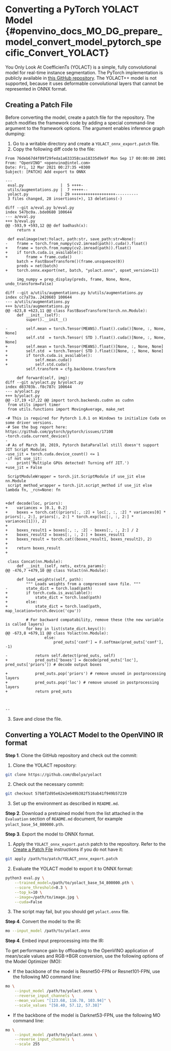 # Converting a PyTorch YOLACT Model {#openvino_docs_MO_DG_prepare_model_convert_model_pytorch_specific_Convert_YOLACT}

You Only Look At CoefficienTs (YOLACT) is a simple, fully convolutional model for real-time instance segmentation.
The PyTorch implementation is publicly available in [this GitHub repository](https://github.com/dbolya/yolact).
The YOLACT++ model is not supported, because it uses deformable convolutional layers that cannot be represented in ONNX format.

## Creating a Patch File <a name="patch-file"></a>

Before converting the model, create a patch file for the repository.
The patch modifies the framework code by adding a special command-line argument to the framework options. The argument enables inference graph dumping:

1. Go to a writable directory and create a `YOLACT_onnx_export.patch` file.
2. Copy the following diff code to the file:
```git
From 76deb67d4f09f29feda1a633358caa18335d9e9f Mon Sep 17 00:00:00 2001
From: "OpenVINO" <openvino@intel.com>
Date: Fri, 12 Mar 2021 00:27:35 +0300
Subject: [PATCH] Add export to ONNX

---
 eval.py                |  5 ++++-
 utils/augmentations.py |  7 +++++--
 yolact.py              | 29 +++++++++++++++++++----------
 3 files changed, 28 insertions(+), 13 deletions(-)

diff --git a/eval.py b/eval.py
index 547bc0a..bde0680 100644
--- a/eval.py
+++ b/eval.py
@@ -593,9 +593,12 @@ def badhash(x):
     return x

 def evalimage(net:Yolact, path:str, save_path:str=None):
-    frame = torch.from_numpy(cv2.imread(path)).cuda().float()
+    frame = torch.from_numpy(cv2.imread(path)).float()
+    if torch.cuda.is_available():
+        frame = frame.cuda()
     batch = FastBaseTransform()(frame.unsqueeze(0))
     preds = net(batch)
+    torch.onnx.export(net, batch, "yolact.onnx", opset_version=11)

     img_numpy = prep_display(preds, frame, None, None, undo_transform=False)

diff --git a/utils/augmentations.py b/utils/augmentations.py
index cc7a73a..2420603 100644
--- a/utils/augmentations.py
+++ b/utils/augmentations.py
@@ -623,8 +623,11 @@ class FastBaseTransform(torch.nn.Module):
     def __init__(self):
         super().__init__()

-        self.mean = torch.Tensor(MEANS).float().cuda()[None, :, None, None]
-        self.std  = torch.Tensor( STD ).float().cuda()[None, :, None, None]
+        self.mean = torch.Tensor(MEANS).float()[None, :, None, None]
+        self.std  = torch.Tensor( STD ).float()[None, :, None, None]
+        if torch.cuda.is_available():
+            self.mean.cuda()
+            self.std.cuda()
         self.transform = cfg.backbone.transform

     def forward(self, img):
diff --git a/yolact.py b/yolact.py
index d83703b..f8c787c 100644
--- a/yolact.py
+++ b/yolact.py
@@ -17,19 +17,22 @@ import torch.backends.cudnn as cudnn
 from utils import timer
 from utils.functions import MovingAverage, make_net

-# This is required for Pytorch 1.0.1 on Windows to initialize Cuda on some driver versions.
-# See the bug report here: https://github.com/pytorch/pytorch/issues/17108
-torch.cuda.current_device()
-
-# As of March 10, 2019, Pytorch DataParallel still doesn't support JIT Script Modules
-use_jit = torch.cuda.device_count() <= 1
-if not use_jit:
-    print('Multiple GPUs detected! Turning off JIT.')
+use_jit = False

 ScriptModuleWrapper = torch.jit.ScriptModule if use_jit else nn.Module
 script_method_wrapper = torch.jit.script_method if use_jit else lambda fn, _rcn=None: fn


+def decode(loc, priors):
+    variances = [0.1, 0.2]
+    boxes = torch.cat((priors[:, :2] + loc[:, :, :2] * variances[0] * priors[:, 2:], priors[:, 2:] * torch.exp(loc[:, :, 2:] * variances[1])), 2)
+
+    boxes_result1 = boxes[:, :, :2] - boxes[:, :, 2:] / 2
+    boxes_result2 = boxes[:, :, 2:] + boxes_result1
+    boxes_result = torch.cat((boxes_result1, boxes_result2), 2)
+
+    return boxes_result
+

 class Concat(nn.Module):
     def __init__(self, nets, extra_params):
@@ -476,7 +479,10 @@ class Yolact(nn.Module):

     def load_weights(self, path):
         """ Loads weights from a compressed save file. """
-        state_dict = torch.load(path)
+        if torch.cuda.is_available():
+            state_dict = torch.load(path)
+        else:
+            state_dict = torch.load(path, map_location=torch.device('cpu'))

         # For backward compatability, remove these (the new variable is called layers)
         for key in list(state_dict.keys()):
@@ -673,8 +679,11 @@ class Yolact(nn.Module):
                 else:
                     pred_outs['conf'] = F.softmax(pred_outs['conf'], -1)

-            return self.detect(pred_outs, self)
+            pred_outs['boxes'] = decode(pred_outs['loc'], pred_outs['priors']) # decode output boxes

+            pred_outs.pop('priors') # remove unused in postprocessing layers
+            pred_outs.pop('loc') # remove unused in postprocessing layers
+            return pred_outs



--
```
3. Save and close the file.

## Converting a YOLACT Model to the OpenVINO IR format

**Step 1**. Clone the GitHub repository and check out the commit:

1. Clone the YOLACT repository:
```sh
git clone https://github.com/dbolya/yolact
```
2. Check out the necessary commit:
```sh
git checkout 57b8f2d95e62e2e649b382f516ab41f949b57239
```

3. Set up the environment as described in `README.md`.

**Step 2**. Download a pretrained model from the list attached in the `Evaluation` section of `README.md` document, for example `yolact_base_54_800000.pth`.

**Step 3**. Export the model to ONNX format.

1. Apply the `YOLACT_onnx_export.patch` patch to the repository. Refer to the <a href="#patch-file">Create a Patch File</a> instructions if you do not have it:
```sh
git apply /path/to/patch/YOLACT_onnx_export.patch
```

2. Evaluate the YOLACT model to export it to ONNX format:

```sh
python3 eval.py \
    --trained_model=/path/to/yolact_base_54_800000.pth \
    --score_threshold=0.3 \
    --top_k=10 \
    --image=/path/to/image.jpg \
    --cuda=False
```

3. The script may fail, but you should get `yolact.onnx` file.

**Step 4**. Convert the model to the IR:
```sh
mo --input_model /path/to/yolact.onnx
```

**Step 4**. Embed input preprocessing into the IR:

To get performance gain by offloading to the OpenVINO application of mean/scale values and RGB->BGR conversion, use the following options of the Model Optimizer (MO):

* If the backbone of the model is Resnet50-FPN or Resnet101-FPN, use the following MO command line:
```sh
mo \
    --input_model /path/to/yolact.onnx \
    --reverse_input_channels \
    --mean_values "[123.68, 116.78, 103.94]" \
    --scale_values "[58.40, 57.12, 57.38]"
```

* If the backbone of the model is Darknet53-FPN, use the following MO command line:
```sh
mo \
    --input_model /path/to/yolact.onnx \
    --reverse_input_channels \
    --scale 255
```
